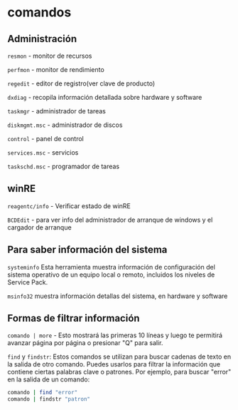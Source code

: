 # comandos

## Administración

`resmon` - monitor de recursos

`perfmon` - monitor de rendimiento

`regedit` - editor de registro(ver clave de producto)

`dxdiag` - recopila información detallada sobre hardware y software

`taskmgr` - administrador de tareas

`diskmgmt.msc` - administrador de discos

`control` - panel de control

`services.msc` - servicios

`taskschd.msc` - programador de tareas

## winRE

`reagentc/info` - Verificar estado de winRE

`BCDEdit` - para ver info del administrador de arranque de windows y el cargador de arranque

## Para saber información del sistema

`systeminfo` Esta herramienta muestra información de configuración del sistema
    operativo de un equipo local o remoto, incluidos los niveles de
    Service Pack.

`msinfo32` muestra información detallas del sistema, en hardware y software

## Formas de filtrar información

`comando | more` - Esto mostrará las primeras 10 líneas y luego te permitirá avanzar página por página o presionar "Q" para salir.

`find` y `findstr`: Estos comandos se utilizan para buscar cadenas de texto en la salida de otro comando. Puedes usarlos para filtrar la información que contiene ciertas palabras clave o patrones. Por ejemplo, para buscar "error" en la salida de un comando:

```bash
comando | find "error"
comando | findstr "patron"
```
